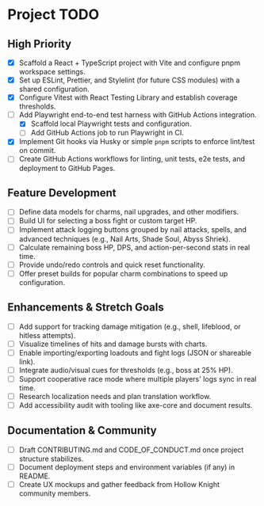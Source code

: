 # Project TODO

## High Priority

- [x] Scaffold a React + TypeScript project with Vite and configure pnpm workspace settings.
- [x] Set up ESLint, Prettier, and Stylelint (for future CSS modules) with a shared configuration.
- [x] Configure Vitest with React Testing Library and establish coverage thresholds.
- [ ] Add Playwright end-to-end test harness with GitHub Actions integration.
  - [x] Scaffold local Playwright tests and configuration.
  - [ ] Add GitHub Actions job to run Playwright in CI.
- [x] Implement Git hooks via Husky or simple `pnpm` scripts to enforce lint/test on commit.
- [ ] Create GitHub Actions workflows for linting, unit tests, e2e tests, and deployment to GitHub Pages.

## Feature Development

- [ ] Define data models for charms, nail upgrades, and other modifiers.
- [ ] Build UI for selecting a boss fight or custom target HP.
- [ ] Implement attack logging buttons grouped by nail attacks, spells, and advanced techniques (e.g., Nail Arts, Shade Soul, Abyss Shriek).
- [ ] Calculate remaining boss HP, DPS, and action-per-second stats in real time.
- [ ] Provide undo/redo controls and quick reset functionality.
- [ ] Offer preset builds for popular charm combinations to speed up configuration.

## Enhancements & Stretch Goals

- [ ] Add support for tracking damage mitigation (e.g., shell, lifeblood, or hitless attempts).
- [ ] Visualize timelines of hits and damage bursts with charts.
- [ ] Enable importing/exporting loadouts and fight logs (JSON or shareable link).
- [ ] Integrate audio/visual cues for thresholds (e.g., boss at 25% HP).
- [ ] Support cooperative race mode where multiple players' logs sync in real time.
- [ ] Research localization needs and plan translation workflow.
- [ ] Add accessibility audit with tooling like axe-core and document results.

## Documentation & Community

- [ ] Draft CONTRIBUTING.md and CODE_OF_CONDUCT.md once project structure stabilizes.
- [ ] Document deployment steps and environment variables (if any) in README.
- [ ] Create UX mockups and gather feedback from Hollow Knight community members.
